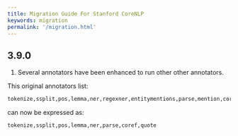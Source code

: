 ```yaml
---
title: Migration Guide For Stanford CoreNLP
keywords: migration
permalink: '/migration.html'
---
```


## 3.9.0

1. Several annotators have been enhanced to run other other annotators.

This original annotators list:

```bash
tokenize,ssplit,pos,lemma,ner,regexner,entitymentions,parse,mention,coref,quote,quote_attribution
```

can now be expressed as:

```bash
tokenize,ssplit,pos,lemma,ner,parse,coref,quote
```
